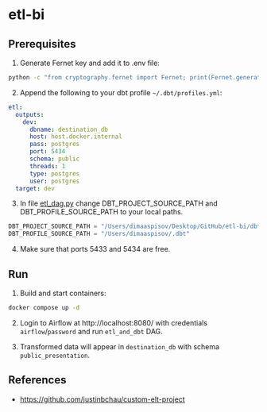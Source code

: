 # etl-bi

## Prerequisites

1. Generate Fernet key and add it to .env file:
```bash
python -c "from cryptography.fernet import Fernet; print(Fernet.generate_key().decode())"
```

2. Append the following to your dbt profile `~/.dbt/profiles.yml`:
```yml
etl:
  outputs:
    dev:
      dbname: destination_db
      host: host.docker.internal
      pass: postgres
      port: 5434
      schema: public
      threads: 1
      type: postgres
      user: postgres
  target: dev
```

3. In file [etl_dag.py](airflow/dags/etl_dag.py) change DBT_PROJECT_SOURCE_PATH and DBT_PROFILE_SOURCE_PATH to your local paths.
```python
DBT_PROJECT_SOURCE_PATH = "/Users/dimaaspisov/Desktop/GitHub/etl-bi/dbt/etl"
DBT_PROFILE_SOURCE_PATH = "/Users/dimaaspisov/.dbt"
```

4. Make sure that ports 5433 and 5434 are free.

## Run

1. Build and start containers:
```bash 
docker compose up -d
```

2. Login to Airflow at http://localhost:8080/ with credentials `airflow`/`password` and run `etl_and_dbt` DAG.

3. Transformed data will appear in `destination_db` with schema `public_presentation`.


## References

- https://github.com/justinbchau/custom-elt-project